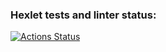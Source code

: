 ### Hexlet tests and linter status:
[![Actions Status](https://github.com/kanigreg/rails-project-66/workflows/hexlet-check/badge.svg)](https://github.com/kanigreg/rails-project-66/actions)